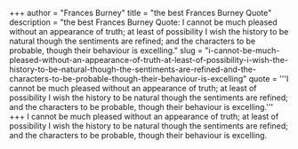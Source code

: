 +++
author = "Frances Burney"
title = "the best Frances Burney Quote"
description = "the best Frances Burney Quote: I cannot be much pleased without an appearance of truth; at least of possibility I wish the history to be natural though the sentiments are refined; and the characters to be probable, though their behaviour is excelling."
slug = "i-cannot-be-much-pleased-without-an-appearance-of-truth-at-least-of-possibility-i-wish-the-history-to-be-natural-though-the-sentiments-are-refined-and-the-characters-to-be-probable-though-their-behaviour-is-excelling"
quote = '''I cannot be much pleased without an appearance of truth; at least of possibility I wish the history to be natural though the sentiments are refined; and the characters to be probable, though their behaviour is excelling.'''
+++
I cannot be much pleased without an appearance of truth; at least of possibility I wish the history to be natural though the sentiments are refined; and the characters to be probable, though their behaviour is excelling.
